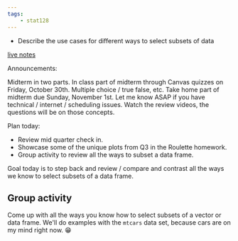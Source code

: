 ```yaml
---
tags:
    - stat128
---
```


- Describe the use cases for different ways to select subsets of data

[live notes](https://github.com/clarkfitzg/stat128/blob/master/2020-10-26.Rmd)

Announcements:

Midterm in two parts.
In class part of midterm through Canvas quizzes on Friday, October 30th.
Multiple choice / true false, etc.
Take home part of midterm due Sunday, November 1st.
Let me know ASAP if you have technical / internet / scheduling issues.
Watch the review videos, the questions will be on those concepts.


Plan today:

- Review mid quarter check in.
- Showcase some of the unique plots from Q3 in the Roulette homework.
- Group activity to review all the ways to subset a data frame.

Goal today is to step back and review / compare and contrast all the ways we know to select subsets of a data frame.

## Group activity

Come up with all the ways you know how to select subsets of a vector or data frame.
We'll do examples with the `mtcars` data set, because cars are on my mind right now. 😁


